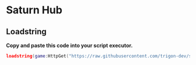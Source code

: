 # Saturn Hub

## Loadstring

**Copy and paste this code into your script executor.**
```lua
loadstring(game:HttpGet("https://raw.githubusercontent.com/trigon-dev/saturnhub/refs/heads/main/main.lua?token=GHSAT0AAAAAADFSFPEXK7BTMSRU32CG5O4K2CMUWWA](https://raw.githubusercontent.com/trigon-dev/saturnhub/refs/heads/main/main.lua?token=GHSAT0AAAAAADFSFPEWDDAWN4CGW3TG7TZ62CMUXGQ"))()
```

